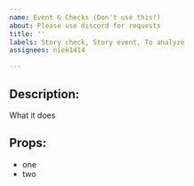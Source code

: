 ```yaml
---
name: Event & Checks (Don't use this!)
about: Please use discord for requests
title: ''
labels: Story check, Story event, To analyze
assignees: niek1414

---
```


Description:
----
What it does

Props:
----
- one
- two
